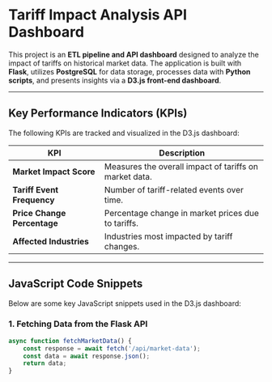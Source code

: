 # Tariff Impact Analysis API Dashboard

This project is an **ETL pipeline and API dashboard** designed to analyze the impact of tariffs on historical market data. The application is built with **Flask**, utilizes **PostgreSQL** for data storage, processes data with **Python scripts**, and presents insights via a **D3.js front-end dashboard**.

---

## Key Performance Indicators (KPIs)

The following KPIs are tracked and visualized in the D3.js dashboard:

| KPI                          | Description                                      |
|------------------------------|--------------------------------------------------|
| **Market Impact Score**       | Measures the overall impact of tariffs on market data. |
| **Tariff Event Frequency**    | Number of tariff-related events over time.       |
| **Price Change Percentage**   | Percentage change in market prices due to tariffs.|
| **Affected Industries**       | Industries most impacted by tariff changes.      |

---

## JavaScript Code Snippets

Below are some key JavaScript snippets used in the D3.js dashboard:

### 1. Fetching Data from the Flask API

```javascript
async function fetchMarketData() {
    const response = await fetch('/api/market-data');
    const data = await response.json();
    return data;
}
